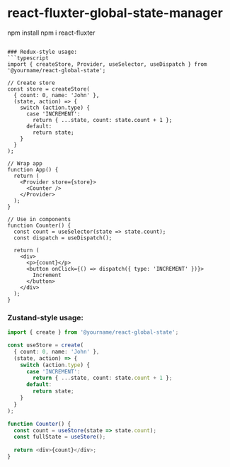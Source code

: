 # react-fluxter-global-state-manager


npm install npm i react-fluxter
```

### Redux-style usage:
```typescript
import { createStore, Provider, useSelector, useDispatch } from '@yourname/react-global-state';

// Create store
const store = createStore(
  { count: 0, name: 'John' },
  (state, action) => {
    switch (action.type) {
      case 'INCREMENT':
        return { ...state, count: state.count + 1 };
      default:
        return state;
    }
  }
);

// Wrap app
function App() {
  return (
    <Provider store={store}>
      <Counter />
    </Provider>
  );
}

// Use in components
function Counter() {
  const count = useSelector(state => state.count);
  const dispatch = useDispatch();
  
  return (
    <div>
      <p>{count}</p>
      <button onClick={() => dispatch({ type: 'INCREMENT' })}>
        Increment
      </button>
    </div>
  );
}
```

### Zustand-style usage:
```typescript
import { create } from '@yourname/react-global-state';

const useStore = create(
  { count: 0, name: 'John' },
  (state, action) => {
    switch (action.type) {
      case 'INCREMENT':
        return { ...state, count: state.count + 1 };
      default:
        return state;
    }
  }
);

function Counter() {
  const count = useStore(state => state.count);
  const fullState = useStore();
  
  return <div>{count}</div>;
}